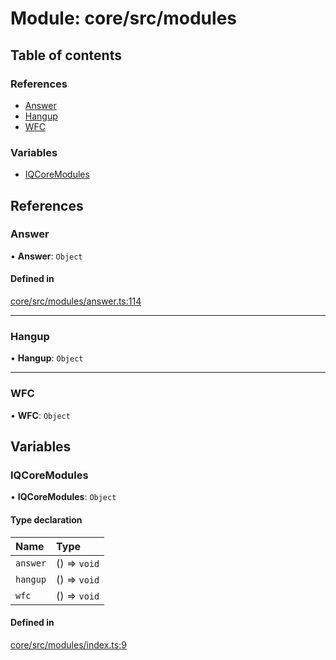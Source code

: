 # Module: core/src/modules

## Table of contents

### References

- [Answer](core_src_modules.md#answer)
- [Hangup](core_src_modules.md#hangup)
- [WFC](core_src_modules.md#wfc)

### Variables

- [IQCoreModules](core_src_modules.md#iqcoremodules)

## References

### Answer

• **Answer**: `Object`

#### Defined in

[core/src/modules/answer.ts:114](https://github.com/iniquitybbs/iniquity/blob/d1c5f72/packages/core/src/modules/answer.ts#L114)

___

### Hangup

• **Hangup**: `Object`

___

### WFC

• **WFC**: `Object`

## Variables

### IQCoreModules

• **IQCoreModules**: `Object`

#### Type declaration

| Name | Type |
| :------ | :------ |
| `answer` | () => `void` |
| `hangup` | () => `void` |
| `wfc` | () => `void` |

#### Defined in

[core/src/modules/index.ts:9](https://github.com/iniquitybbs/iniquity/blob/d1c5f72/packages/core/src/modules/index.ts#L9)
